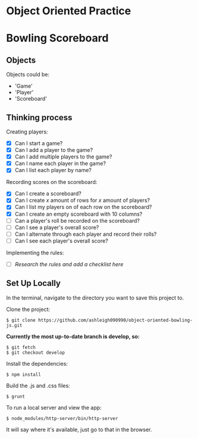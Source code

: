 Object Oriented Practice
========================

Bowling Scoreboard
==================

Objects
-------

Objects could be:

- 'Game'
- 'Player'
- 'Scoreboard'


Thinking process
-----------------

Creating players:
- [x] Can I start a game?
- [x] Can I add a player to the game?
- [x] Can I add multiple players to the game?
- [x] Can I name each player in the game?
- [x] Can I list each player by name?

Recording scores on the scoreboard:
- [x] Can I create a scoreboard?
- [x] Can I create *x* amount of rows for *x* amount of players?
- [x] Can I list my players on of each row on the scoreboard?
- [x] Can I create an empty scoreboard with 10 columns?
- [ ] Can a player's roll be recorded on the scoreboard?
- [ ] Can I see a player's overall score?
- [ ] Can I alternate through each player and record their rolls?
- [ ] Can I see each player's overall score?

Implementing the rules:
- [ ] *Research the rules and add a checklist here*


Set Up Locally
--------------

In the terminal, navigate to the directory you want to save this project to.

Clone the project:

```
$ git clone https://github.com/ashleigh090990/object-oriented-bowling-js.git
```

**Currently the most up-to-date branch is develop, so:**

```
$ git fetch
$ git checkout develop
```

Install the dependencies:

```
$ npm install
```

Build the .js and .css files:

```
$ grunt
```

To run a local server and view the app:

```
$ node_modules/http-server/bin/http-server
```

It will say where it's available, just go to that in the browser.